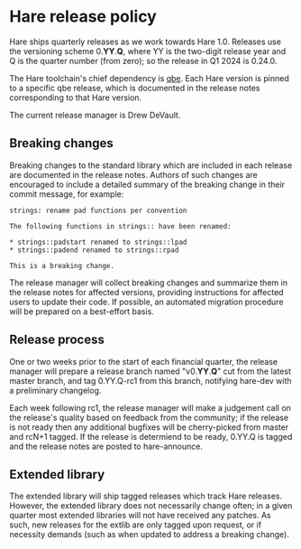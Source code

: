 # Hare release policy

Hare ships quarterly releases as we work towards Hare 1.0. Releases use the
versioning scheme 0.**YY**.**Q**, where YY is the two-digit release year and Q
is the quarter number (from zero); so the release in Q1 2024 is 0.24.0.

The Hare toolchain's chief dependency is [qbe]. Each Hare version is pinned to a
specific qbe release, which is documented in the release notes corresponding to
that Hare version.

[qbe]: https://c9x.me/compile/

The current release manager is Drew DeVault.

## Breaking changes

Breaking changes to the standard library which are included in each release are
documented in the release notes. Authors of such changes are encouraged to
include a detailed summary of the breaking change in their commit message, for
example:

```
strings: rename pad functions per convention

The following functions in strings:: have been renamed:

* strings::padstart renamed to strings::lpad
* strings::padend renamed to strings::rpad

This is a breaking change.
```

The release manager will collect breaking changes and summarize them in
the release notes for affected versions, providing instructions for affected
users to update their code. If possible, an automated migration procedure will
be prepared on a best-effort basis.

## Release process

One or two weeks prior to the start of each financial quarter, the release
manager will prepare a release branch named "v0.**YY**.**Q**" cut from the
latest master branch, and tag 0.YY.Q-rc1 from this branch, notifying hare-dev
with a preliminary changelog.

Each week following rc1, the release manager will make a judgement call on the
release's quality based on feedback from the community; if the release is not
ready then any additional bugfixes will be cherry-picked from master and rcN+1
tagged. If the release is determiend to be ready, 0.YY.Q is tagged and the
release notes are posted to hare-announce.

## Extended library

The extended library will ship tagged releases which track Hare releases.
However, the extended library does not necessarily change often; in a given
quarter most extended libraries will not have received any patches. As such, new
releases for the extlib are only tagged upon request, or if necessity demands
(such as when updated to address a breaking change).
